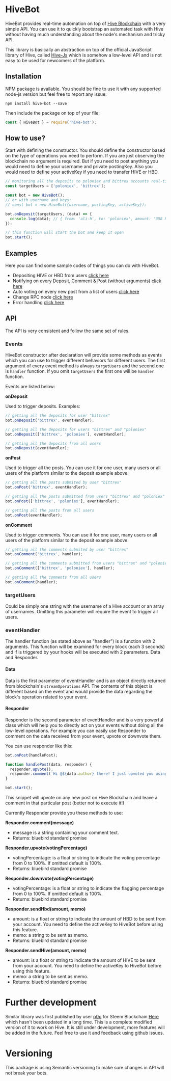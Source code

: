 # HiveBot
HiveBot provides real-time automation on top of [Hive Blockchain](https://hive.io/) with a very simple API. You can use it to quickly bootstrap an automated task with Hive without having much understanding about the node's mechanism and tricky API.

This library is basically an abstraction on top of the official JavaScript library of Hive, called [Hive-Js](https://github.com/openhive-network/hivejs) which is somehow a low-level API and is not easy to be used for newcomers of the platform.

## Installation

NPM package is available. You should be fine to use it with any supported node-js version but feel free to report any issue:

```shell
npm install hive-bot --save
```

Then include the package on top of your file:

```javascript
const { HiveBot } = require('hive-bot');
```

## How to use?

Start with defining the constructor. You should define the constructor based on the type of operations you need to perform. If you are just observing the blockchain no argument is required. But if you need to post anything you would need to define your username and private postingKey. Also you would need to define your activeKey if you need to transfer HIVE or HBD.

```javascript
// monitoring all the deposits to poloniex and bittrex accounts real-time
const targetUsers = ['poloniex', 'bittrex'];

const bot = new HiveBot();
// or with username and keys:
// const bot = new HiveBot({username, postingKey, activeKey});

bot.onDeposit(targetUsers, (data) => {
  console.log(data); // { from: 'ali-h', to: 'poloniex', amount: '358 HIVE', memo: 'GbH4HgV35Ygv'}
});

// this function will start the bot and keep it open
bot.start();
```

## Examples

Here you can find some sample codes of things you can do with HiveBot.

- Depositing HIVE or HBD from users [click here](https://github.com/alihassanah/hive-bot/blob/master/examples/depositNotify.js)
- Notifying on every Deposit, Comment & Post (without arguments) [click here](https://github.com/alihassanah/hive-bot/blob/master/examples/observingBlockchain.js)
- Auto voting on every new post from a list of users [click here](https://github.com/alihassanah/hive-bot/blob/master/examples/voterBot.js)
- Change RPC node [click here](https://github.com/alihassanah/hive-bot/blob/master/examples/changeNode.js)
- Error handling [click here](https://github.com/alihassanah/hive-bot/blob/master/examples/errorHandling.js)

## API

The API is very consistent and follow the same set of rules.

### Events
HiveBot constructor after declaration will provide some methods as events which you can use to trigger different behaviors for different users. The first argument of every event method is always `targetUsers` and the second one is `handler` function. If you omit `targetUsers` the first one will be `handler` function.

Events are listed below:

**onDeposit**

Used to trigger deposits. Examples:

```javascript
// getting all the deposits for user "bittrex"
bot.onDeposit('bittrex', eventHandler);

// getting all the deposits for users "bittrex" and "poloniex"
bot.onDeposit(['bittrex', 'poloniex'], eventHandler);

// getting all the deposits from all users
bot.onDeposit(eventHandler);
```
**onPost**

Used to trigger all the posts. You can use it for one user, many users or all users of the platform similar to the deposit example above.

```javascript
// getting all the posts submited by user "bittrex"
bot.onPost('bittrex', eventHandler);

// getting all the posts submitted from users "bittrex" and "poloniex"
bot.onPost(['bittrex', 'poloniex'], eventHandler);

// getting all the posts from all users
bot.onPost(eventHandler);
```

**onComment**

Used to trigger comments. You can use it for one user, many users or all users of the platform similar to the deposit example above.

```javascript
// getting all the comments submited by user "bittrex"
bot.onComment('bittrex', handler);

// getting all the comments submitted from users "bittrex" and "poloniex"
bot.onComment(['bittrex', 'poloniex'], handler);

// getting all the comments from all users
bot.onComment(handler);
```

### targetUsers

Could be simply one string with the username of a Hive account or an array of usernames. Omitting this parameter will require the event to trigger all users.

### eventHandler

The handler function (as stated above as "handler") is a function with 2 arguments. This function will be  examined for every  block (each 3 seconds) and if is triggered by your hooks will be executed with 2 parameters. Data and Responder.

#### Data

Data is the first parameter of eventHandler and is an object directly returned from blockchain's `streamOperations` API. The contents of this object is different based on the event and would provide the data regarding the block's operation related to your event.

#### Responder

Responder is the second parameter of eventHandler and is a very powerful class which will help you to directly act on your events without doing all the low-level operations. For example you can easily use Responder to comment on the data received from your event, upvote or downvote them.

You can use responder like this:

```javascript
bot.onPost(handlePost);

function handlePost(data, responder) {
  responder.upvote();
  responder.comment(`Hi @${data.author} there! I just upvoted you using HiveBot JavaScript library!`);
}

bot.start();
```
This snippet will upvote on any new post on Hive Blockchain and leave a comment in that particular post (better not to execute it!)

Currently Responder provide you these methods to use:

**Responder.comment(message)**
- message is a string containing your comment text. 
- Returns: bluebird standard promise

**Responder.upvote(votingPercentage)**
- votingPercentage: is a float or string to indicate the voting percentage from 0 to 100%. If omitted default is 100%.
- Returns: bluebird standard promise

**Responder.downvote(votingPercentage)**
- votingPercentage: is a float or string to indicate the flagging percentage from 0 to 100%. If omitted default is 100%.
- Returns: bluebird standard promise

**Responder.sendHbd(amount, memo)**
- amount: is a float or string to indicate the amount of HBD to be sent from your account. You need to define the activeKey to HiveBot before using this feature.
- memo: a string to be sent as memo.
- Returns: bluebird standard promise

**Responder.sendHive(amount, memo)**
- amount: is a float or string to indicate the amount of HIVE to be sent from your account. You need to define the activeKey to HiveBot before using this feature.
- memo: a string to be sent as memo.
- Returns: bluebird standard promise

# Further development
Similar library was first published by user [p0o](https://github.com/p0o) for Steem Blockchain [Here](https://github.com/p0o/steem-bot) which hasn't been updated in a long time. This is a complete modified version of it to work on Hive. It is still under development, more features will be added in the future. Feel free to use it and feedback using github issues. 

# Versioning
This package is using Semantic versioning to make sure changes in API will not break your bots.